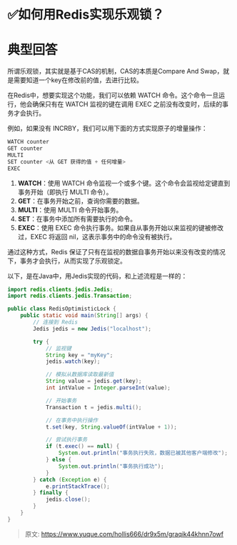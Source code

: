 # ✅如何用Redis实现乐观锁？


# 典型回答

所谓乐观锁，其实就是基于CAS的机制，CAS的本质是Compare And Swap，就是需要知道一个key在修改前的值，去进行比较。

在Redis中，想要实现这个功能，我们可以依赖 WATCH 命令。这个命令一旦运行，他会确保只有在 WATCH 监视的键在调用 EXEC 之前没有改变时，后续的事务才会执行。

例如，如果没有 INCRBY，我们可以用下面的方式实现原子的增量操作：

```java
WATCH counter
GET counter
MULTI
SET counter <从 GET 获得的值 + 任何增量>
EXEC
```

1. **WATCH**：使用 WATCH 命令监视一个或多个键。这个命令会监视给定键直到事务开始（即执行 MULTI 命令）。
2. **GET**：在事务开始之前，查询你需要的数据。
3. **MULTI**：使用 MULTI 命令开始事务。
4. **SET**：在事务中添加所有需要执行的命令。
5. **EXEC**：使用 EXEC 命令执行事务。如果自从事务开始以来监视的键被修改过，EXEC 将返回 nil，这表示事务中的命令没有被执行。

通过这种方式，Redis 保证了只有在监视的数据自事务开始以来没有改变的情况下，事务才会执行，从而实现了乐观锁定。

以下，是在Java中，用Jedis实现的代码，和上述流程是一样的：

```java
import redis.clients.jedis.Jedis;
import redis.clients.jedis.Transaction;

public class RedisOptimisticLock {
    public static void main(String[] args) {
        // 连接到 Redis
        Jedis jedis = new Jedis("localhost");

        try {
            // 监视键
            String key = "myKey";
            jedis.watch(key);

            // 模拟从数据库读取最新值
            String value = jedis.get(key);
            int intValue = Integer.parseInt(value);

            // 开始事务
            Transaction t = jedis.multi();

            // 在事务中执行操作
            t.set(key, String.valueOf(intValue + 1));

            // 尝试执行事务
            if (t.exec() == null) {
                System.out.println("事务执行失败，数据已被其他客户端修改");
            } else {
                System.out.println("事务执行成功");
            }
        } catch (Exception e) {
            e.printStackTrace();
        } finally {
            jedis.close();
        }
    }
}

```




> 原文: <https://www.yuque.com/hollis666/dr9x5m/graqik44khnn7owf>
